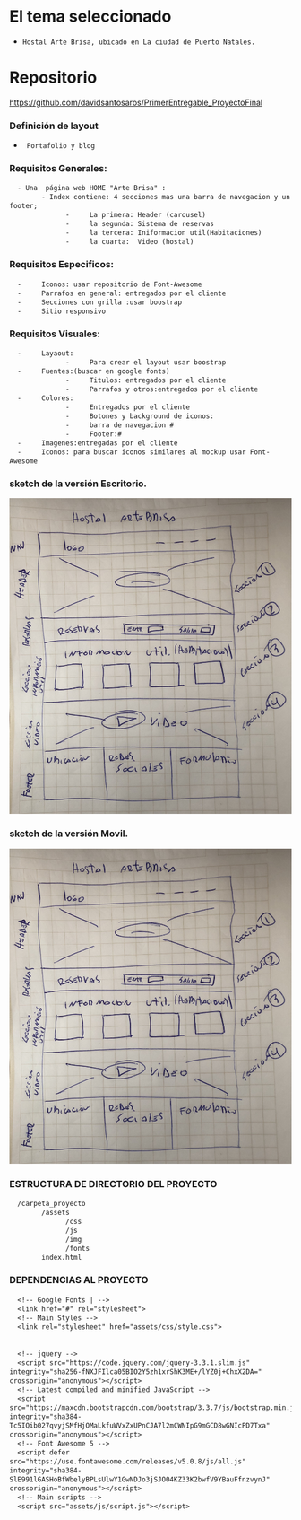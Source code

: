 
# El tema seleccionado
-     Hostal Arte Brisa, ubicado en La ciudad de Puerto Natales.

# Repositorio
https://github.com/davidsantosaros/PrimerEntregable_ProyectoFinal

### Definición de layout 
-      Portafolio y blog

###  Requisitos Generales:
      - Una  página web HOME "Arte Brisa" :
            - Index contiene: 4 secciones mas una barra de navegacion y un     footer;
                  -     La primera: Header (carousel)
                  -     la segunda: Sistema de reservas
                  -     la tercera: Iniformacion util(Habitaciones)
                  -     la cuarta:  Video (hostal)

        
###  Requisitos Especificos:
      -     Iconos: usar repositorio de Font-Awesome
      -     Parrafos en general: entregados por el cliente
      -     Secciones con grilla :usar boostrap
      -     Sitio responsivo     

### Requisitos Visuales:
      -     Layaout: 
                  -     Para crear el layout usar boostrap
      -     Fuentes:(buscar en google fonts)
                  -     Titulos: entregados por el cliente
                  -     Parrafos y otros:entregados por el cliente
      -     Colores:   
                  -     Entregados por el cliente
                  -     Botones y background de iconos:
                  -     barra de navegacion #
                  -     Footer:#
      -     Imagenes:entregadas por el cliente
      -     Iconos: para buscar iconos similares al mockup usar Font-Awesome



###  sketch de la versión Escritorio. 

 ![aquí](assets/img/version_desktop.jpg)


###  sketch de la versión Movil. 

 ![aquí](assets/img/version_movil.jpg)



###  ESTRUCTURA DE DIRECTORIO DEL PROYECTO

      /carpeta_proyecto 
            /assets
                  /css
                  /js
                  /img 
                  /fonts
            index.html

###  DEPENDENCIAS AL PROYECTO

      <!-- Google Fonts | -->
      <link href="#" rel="stylesheet">
      <!-- Main Styles -->
      <link rel="stylesheet" href="assets/css/style.css">


      <!-- jquery -->
      <script src="https://code.jquery.com/jquery-3.3.1.slim.js" integrity="sha256-fNXJFIlca05BIO2Y5zh1xrShK3ME+/lYZ0j+ChxX2DA=" crossorigin="anonymous"></script>
      <!-- Latest compiled and minified JavaScript -->
      <script src="https://maxcdn.bootstrapcdn.com/bootstrap/3.3.7/js/bootstrap.min.js" integrity="sha384-Tc5IQib027qvyjSMfHjOMaLkfuWVxZxUPnCJA7l2mCWNIpG9mGCD8wGNIcPD7Txa" crossorigin="anonymous"></script>
      <!-- Font Awesome 5 -->
      <script defer src="https://use.fontawesome.com/releases/v5.0.8/js/all.js" integrity="sha384-SlE991lGASHoBfWbelyBPLsUlwY1GwNDJo3jSJO04KZ33K2bwfV9YBauFfnzvynJ" crossorigin="anonymous"></script>
      <!-- Main scripts -->
      <script src="assets/js/script.js"></script>
            

